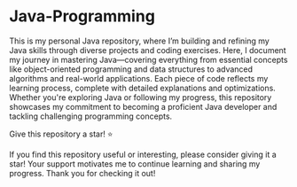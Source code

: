 # Java-Programming
This is my personal Java repository, where I’m building and refining my Java skills through diverse projects and coding exercises. Here, I document my journey in mastering Java—covering everything from essential concepts like object-oriented programming and data structures to advanced algorithms and real-world applications. Each piece of code reflects my learning process, complete with detailed explanations and optimizations. Whether you're exploring Java or following my progress, this repository showcases my commitment to becoming a proficient Java developer and tackling challenging programming concepts.

Give this repository a star! ⭐️

If you find this repository useful or interesting, please consider giving it a star! Your support motivates me to continue learning and sharing my progress. Thank you for checking it out!
